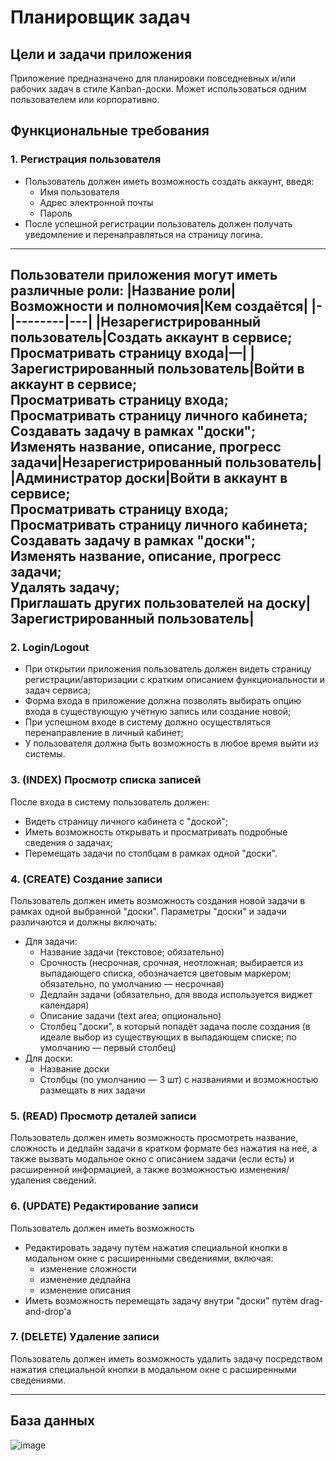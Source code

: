 # Планировщик задач
## Цели и задачи приложения
Приложение предназначено для планировки повседневных и/или рабочих задач в стиле Kanban-доски. Может использоваться одним пользователем или корпоративно.
## Функциональные требования
### 1. Регистрация пользователя
* Пользователь должен иметь возможность создать аккаунт, введя:
     - Имя пользователя
     - Адрес электронной почты
     - Пароль
* После успешной регистрации пользователь должен получать уведомление и перенаправляться на страницу логина.

------------------------------
Пользователи приложения могут иметь различные роли: 
|Название роли|Возможности и полномочия|Кем создаётся|
|-|--------|---|
|Незарегистрированный пользователь|Создать аккаунт в сервисе; <br/> Просматривать страницу входа|—|
|Зарегистрированный пользователь|Войти в аккаунт в сервисе; <br/> Просматривать страницу входа; <br/> Просматривать страницу личного кабинета; <br/> Создавать задачу в рамках "доски"; <br/> Изменять название, описание, прогресс задачи|Незарегистрированный пользователь|
|Администратор доски|Войти в аккаунт в сервисе; <br/> Просматривать страницу входа; <br/> Просматривать страницу личного кабинета; <br/> Создавать задачу в рамках "доски"; <br/> Изменять название, описание, прогресс задачи; <br/> Удалять задачу; <br/> Приглашать других пользователей на доску|Зарегистрированный пользователь|
-------------------------------

### 2. Login/Logout
* При открытии приложения пользователь должен видеть страницу регистрации/авторизации с кратким описанием функциональности и задач сервиса;
* Форма входа в приложение должна позволять выбирать опцию входа в существующую учётную запись или создание новой;
* При успешном входе в систему должно осуществляться перенаправление в личный кабинет;
* У пользователя должна быть возможность в любое время выйти из системы.
### 3. (INDEX) Просмотр списка записей
После входа в систему пользователь должен:
* Видеть страницу личного кабинета с "доской";
* Иметь возможность открывать и просматривать подробные сведения о задачах;
* Перемещать задачи по столбцам в рамках одной "доски".
### 4. (CREATE) Создание записи
Пользователь должен иметь возможность создания новой задачи в рамках одной выбранной "доски". Параметры "доски" и задачи различаются и должны включать:
* Для задачи:
    * Название задачи (текстовое; обязательно)
    * Срочность (несрочная, срочная, неотложная; выбирается из выпадающего списка, обозначается цветовым маркером; обязательно, по умолчанию — несрочная) 
    * Дедлайн задачи (обязательно, для ввода используется виджет календаря)
    * Описание задачи (text area; опционально)
    * Столбец "доски", в который попадёт задача после создания (в идеале выбор из существующих в выпадающем списке; по умолчанию — первый столбец)
 * Для доски:
    * Название доски
    * Столбцы (по умолчанию — 3 шт) с названиями и возможностью размещать в них задачи
### 5. (READ) Просмотр деталей записи
Пользователь должен иметь возможность просмотреть название, сложность и дедлайн задачи в кратком формате без нажатия на неё, а также вызвать модальное окно с описанием задачи (если есть) и расширенной информацией, а также возможностью изменения/удаления сведений.
### 6. (UPDATE) Редактирование записи
Пользователь должен иметь возможность
* Редактировать задачу путём нажатия специальной кнопки в модальном окне с расширенными сведениями, включая: 
    * изменение сложности
    * изменение дедлайна
    * изменение описания
* Иметь возможность перемещать задачу внутри "доски" путём drag-and-drop'а
### 7. (DELETE) Удаление записи
Пользователь должен иметь возможность удалить задачу посредством нажатия специальной кнопки в модальном окне с расширенными сведениями.

----------------------------------------------------
## База данных

![image](https://github.com/user-attachments/assets/2f7e74c5-7e75-455a-a9d5-2469b40278ff)





